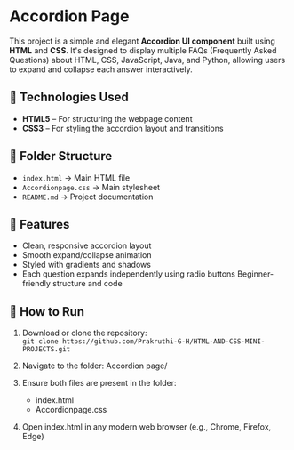 # Accordion Page

This project is a simple and elegant **Accordion UI component** built using **HTML** and **CSS**. It's designed to display multiple FAQs (Frequently Asked Questions) about HTML, CSS, JavaScript, Java, and Python, allowing users to expand and collapse each answer interactively.


## 🔧 Technologies Used

- **HTML5** – For structuring the webpage content
- **CSS3** – For styling the accordion layout and transitions


## 📁 Folder Structure
- `index.html` → Main HTML file
- `Accordionpage.css` → Main stylesheet 
- `README.md` → Project documentation

## 📌 Features 
- Clean, responsive accordion layout
- Smooth expand/collapse animation
- Styled with gradients and shadows
- Each question expands independently using radio buttons Beginner-friendly structure and code

## 🚀 How to Run
  
1. Download or clone the repository:  
   `git clone https://github.com/Prakruthi-G-H/HTML-AND-CSS-MINI-PROJECTS.git`
    
 2. Navigate to the folder: Accordion page/
 3. Ensure both files are present in the folder:
    - index.html
    - Accordionpage.css
 4. Open index.html in any modern web browser (e.g., Chrome, Firefox, Edge)
    
